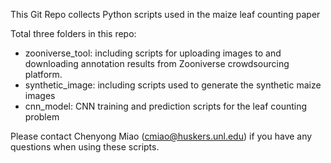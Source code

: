 This Git Repo collects Python scripts used in the maize leaf counting paper

Total three folders in this repo:
- zooniverse_tool: including scripts for uploading images to and downloading annotation results from Zooniverse crowdsourcing platform. 
- synthetic_image: including scripts used to generate the synthetic maize images
- cnn_model: CNN training and prediction scripts for the leaf counting problem 

Please contact Chenyong Miao (cmiao@huskers.unl.edu) if you have any questions when using these scripts. 
